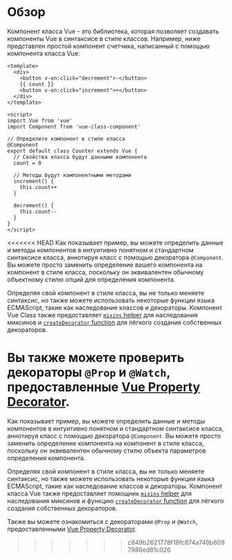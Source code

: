 # Обзор

Компонент класса Vue - это библиотека, которая позволяет создавать компоненты Vue в синтаксисе в стиле классов. Например, ниже представлен простой компонент счетчика, написанный с помощью компонента класса Vue:

```vue
<template>
  <div>
    <button v-on:click="decrement">-</button>
    {{ count }}
    <button v-on:click="increment">+</button>
  </div>
</template>

<script>
import Vue from 'vue'
import Component from 'vue-class-component'

// Определите компонент в стиле класса
@Component
export default class Counter extends Vue {
  // Свойства класса будут данными компонента
  count = 0

  // Методы будут компонентными методами
  increment() {
    this.count++
  }

  decrement() {
    this.count--
  }
}
</script>
```

<<<<<<< HEAD
Как показывает пример, вы можете определить данные и методы компонентов в интуитивно понятном и стандартном синтаксисе класса, аннотируя класс с помощью декоратора `@Component`. Вы можете просто заменить определение вашего компонента на компонент в стиле класса, поскольку он эквивалентен обычному объектному стилю опций для определения компонента.

Определяя свой компонент в стиле класса, вы не только меняете синтаксис, но также можете использовать некоторые функции языка ECMAScript, такие как наследование классов и декораторы. Компонент Vue Class также предоставляет [`mixins` helper](guide/extend-and-mixins.md#Mixins) для наследования миксинов и [`createDecorator` function](guide/custom-decorators.md) для лёгкого создания собственных декораторов.

Вы также можете проверить декораторы `@Prop` и `@Watch`, предоставленные [Vue Property Decorator](https://github.com/kaorun343/vue-property-decorator).
=======
Как показывает пример, вы можете определить данные и методы компонентов в интуитивно понятном и стандартном синтаксисе класса, аннотируя класс с помощью декоратора `@Component`. Вы можете просто заменить определение компонента на компонент в стиле класса, поскольку он эквивалентен обычному стилю объекта параметров определения компонента.

Определяя свой компонент в стиле класса, вы не только меняете синтаксис, но также можете использовать некоторые функции языка ECMAScript, такие как наследование классов и декораторы. Компонент класса Vue также предоставляет помощник [`mixins` helper](guide/extend-and-mixins.md#Mixins) для наследования миксинов и функцию [`createDecorator` function](guide/custom-decorators.md) для лёгкого создания собственных декораторов.

Также вы можете ознакомиться с декораторами `@Prop` и `@Watch`, предоставленными [Vue Property Decorator](https://github.com/kaorun343/vue-property-decorator).
>>>>>>> c849b2621778f18fc874a748b6097986ed81c026
